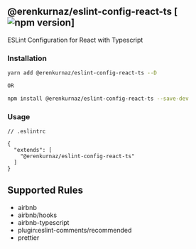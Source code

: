 ## @erenkurnaz/eslint-config-react-ts [![npm version](https://badge.fury.io/js/@erenkurnaz/eslint-config-react-ts.svg)]

ESLint Configuration for React with Typescript

### Installation

```bash
yarn add @erenkurnaz/eslint-config-react-ts --D

OR

npm install @erenkurnaz/eslint-config-react-ts --save-dev
```

### Usage

```
// .eslintrc

{
  "extends": [
    "@erenkurnaz/eslint-config-react-ts"
  ]
}

```

## Supported Rules

- airbnb
- airbnb/hooks
- airbnb-typescript
- plugin:eslint-comments/recommended
- prettier
